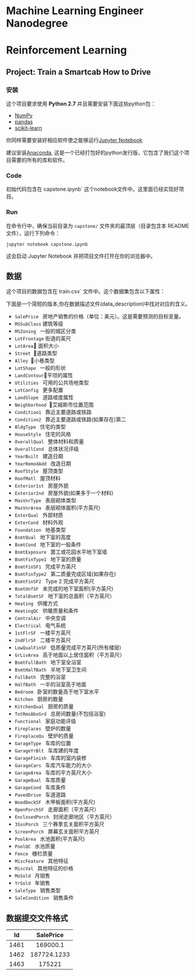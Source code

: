 # Machine Learning Engineer Nanodegree
# Reinforcement Learning
## Project: Train a Smartcab How to Drive

### 安装

这个项目要求使用 **Python 2.7** 并且需要安装下面这些python包：

- [NumPy](http：//www.numpy.org/)
- [pandas](http：//pandas.pydata.org)
- [scikit-learn](http：//scikit-learn.org/stable/)

你同样需要安装好相应软件使之能够运行[Jupyter Notebook](http://jupyter.org/)

建议安装[Anaconda](https：//www.continuum.io/downloads), 这是一个已经打包好的python发行版，它包含了我们这个项目需要的所有的库和软件。
### Code

初始代码包含在 capstone.ipynb` 这个notebook文件中。这里面已经实现好项目。
### Run

在命令行中，确保当前目录为 `capstone/` 文件夹的最顶层（目录包含本 README 文件），运行下列命令：

```jupyter notebook capstone.ipynb```

​这会启动 Jupyter Notebook 并把项目文件打开在你的浏览器中。

## 数据

​这个项目的数据包含在 train.csv` 文件中。这个数据集包含以下属性：

下面是一个简短的版本,你在数据描述文件(data_description)中找对对应的含义。
<br>
- `SalePrice ` 房地产销售的价格（单位：美元）。这是需要预测的目标变量。
- `MSSubClass` 建筑等级
- `MSZoning ` 一般的城区分类
- `LotFrontage` 街道的英尺
- `LotArea` 面积大小
- `Street `道路类型
- `Alley `小巷类型
- `LotShape ` 一般的形状
- `LandContour`平坦的属性
- `Utilities ` 可用的公共场地类型
- `LotConfig ` 更多配置
- `LandSlope ` 道路坡度属性
- `Neighborhood `艾姆斯市位置范围
- `Condition1 ` 靠近主要道路或铁路
- `Condition2 ` 靠近主要道路或铁路(如果存在)第二
- `BldgType ` 住宅的类型
- `HouseStyle ` 住宅的风格
- `OverallQual ` 整体材料和质量
- `OverallCond ` 总体状况评级
- `YearBuilt ` 建造日期
- `YearRemodAdd ` 改造日期
- `RoofStyle ` 屋顶类型
- `RoofMatl ` 屋顶材料
- `Exterior1st ` 房屋外貌
- `Exterior2nd ` 房屋外貌(如果多于一个材料)
- `MasVnrType ` 表层砌体类型
- `MasVnrArea ` 表层砌体面积(平方英尺)
- `ExterQual ` 外部材质
- `ExterCond ` 材料外观
- `Foundation ` 地基类型
- `BsmtQual ` 地下室的高度
- `BsmtCond ` 地下室的一般条件
- `BsmtExposure ` 罢工或花园水平地下室墙
- `BsmtFinType1 ` 地下室的质量
- `BsmtFinSF1 ` 完成平方英尺
- `BsmtFinType2 ` 第二质量完成区域(如果存在)
- `BsmtFinSF2 ` Type 2 完成平方英尺
- `BsmtUnfSF ` 未完成的地下室面积(平方英尺)
- `TotalBsmtSF ` 地下室的总面积（平方英尺）
- `Heating ` 供暖方式
- `HeatingQC ` 供暖质量和条件
- `CentralAir ` 中央空调
- `Electrical ` 电气系统
- `1stFlrSF ` 一楼平方英尺
- `2ndFlrSF ` 二楼平方英尺
- `LowQualFinSF ` 低质量完成平方英尺(所有楼层)
- `GrLivArea ` 高于地面以上居住面积（平方英尺）
- `BsmtFullBath ` 地下室全浴室
- `BsmtHalfBath ` 半地下室卫生间
- `FullBath ` 完整的浴室
- `HalfBath ` 一半的浴室高于地面
- `Bedroom ` 卧室的数量高于地下室水平
- `Kitchen ` 厨房的数量
- `KitchenQual ` 厨房的质量
- `TotRmsAbvGrd ` 总房间数量(不包括浴室)
- `Functional ` 家庭功能评级
- `Fireplaces ` 壁炉的数量
- `FireplaceQu ` 壁炉的质量
- `GarageType ` 车库的位置
- `GarageYrBlt ` 车库建的年度
- `GarageFinish ` 车库的室内装修
- `GarageCars ` 车库汽车能力的大小
- `GarageArea ` 车库的平方英尺大小
- `GarageQual ` 车库质量
- `GarageCond ` 车库条件
- `PavedDrive ` 车道道路
- `WoodDeckSF ` 木甲板面积(平方英尺)
- `OpenPorchSF ` 走廊面积（平方英尺）
- `EnclosedPorch ` 封闭走廊地区（平方英尺）
- `3SsnPorch ` 三个赛季玄关面积平方英尺
- `ScreenPorch ` 屏幕玄关面积平方英尺
- `PoolArea ` 水池面积(平方英尺)
- `PoolQC ` 水池质量
- `Fence ` 栅栏质量
- `MiscFeature ` 其他特征
- `MiscVal ` 其他特征的价格
- `MoSold ` 月销售
- `YrSold ` 年销售
- `SaleType ` 销售类型
- `SaleCondition ` 销售条件

## 数据提交文件格式

| Id        | SalePrice           | 
| ------------- |:-------------:|
| 1461    | 169000.1 | $1600 |
| 1462    | 187724.1233      | 
| 1463    | 175221     |